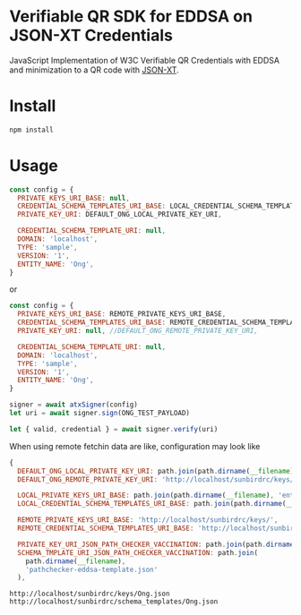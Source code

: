 # Verifiable QR SDK for EDDSA on JSON-XT Credentials

JavaScript Implementation of W3C Verifiable QR Credentials with EDDSA and minimization to a QR code with [JSON-XT](https://jsonxt.io/).

# Install

```sh
npm install
```

# Usage

```javascript
const config = {
  PRIVATE_KEYS_URI_BASE: null,
  CREDENTIAL_SCHEMA_TEMPLATES_URI_BASE: LOCAL_CREDENTIAL_SCHEMA_TEMPLATES_URI_BASE,
  PRIVATE_KEY_URI: DEFAULT_ONG_LOCAL_PRIVATE_KEY_URI,

  CREDENTIAL_SCHEMA_TEMPLATE_URI: null,
  DOMAIN: 'localhost',
  TYPE: 'sample',
  VERSION: '1',
  ENTITY_NAME: 'Ong',
}
```

or

```javascript
const config = {
  PRIVATE_KEYS_URI_BASE: REMOTE_PRIVATE_KEYS_URI_BASE,
  CREDENTIAL_SCHEMA_TEMPLATES_URI_BASE: REMOTE_CREDENTIAL_SCHEMA_TEMPLATES_URI_BASE,
  PRIVATE_KEY_URI: null, //DEFAULT_ONG_REMOTE_PRIVATE_KEY_URI,

  CREDENTIAL_SCHEMA_TEMPLATE_URI: null,
  DOMAIN: 'localhost',
  TYPE: 'sample',
  VERSION: '1',
  ENTITY_NAME: 'Ong',
}
```

```javascript
signer = await atxSigner(config)
let uri = await signer.sign(ONG_TEST_PAYLOAD)

let { valid, credential } = await signer.verify(uri)

```

When using remote fetchin data are like, configuration may look like

```javascript
{
  DEFAULT_ONG_LOCAL_PRIVATE_KEY_URI: path.join(path.dirname(__filename), 'entities', 'keys', 'key.json'),
  DEFAULT_ONG_REMOTE_PRIVATE_KEY_URI: 'http://localhost/sunbirdrc/keys/Ong.json',

  LOCAL_PRIVATE_KEYS_URI_BASE: path.join(path.dirname(__filename), 'entities', 'keys') + '/',
  LOCAL_CREDENTIAL_SCHEMA_TEMPLATES_URI_BASE: path.join(path.dirname(__filename), 'entities', 'templates') + '/',

  REMOTE_PRIVATE_KEYS_URI_BASE: 'http://localhost/sunbirdrc/keys/',
  REMOTE_CREDENTIAL_SCHEMA_TEMPLATES_URI_BASE: 'http://localhost/sunbirdrc/schema_templates/',

  PRIVATE_KEY_URI_JSON_PATH_CHECKER_VACCINATION: path.join(path.dirname(__filename), 'pathchecker-eddsa-key.json'),
  SCHEMA_TMPLATE_URI_JSON_PATH_CHECKER_VACCINATION: path.join(
    path.dirname(__filename),
    'pathchecker-eddsa-template.json'
  ),
```

```
http://localhost/sunbirdrc/keys/Ong.json
http://localhost/sunbirdrc/schema_templates/Ong.json
```
